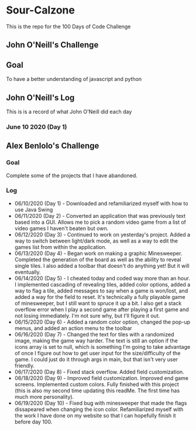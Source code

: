 # Sour-Calzone
This is the repo for the 100 Days of Code Challenge

## John O'Neill's Challenge

## Goal
To have a better understanding of javascript and python


## John O'Neill's Log
This is is a record of what John O'Neill did each day
### June 10 2020 (Day 1)

## Alex Benlolo's Challenge

### Goal
Complete some of the projects that I have abandoned.

### Log
* 06/10/2020 (Day 1) - Downloaded and refamiliarized myself with how to use Java Swing
* 06/11/2020 (Day 2) - Converted an application that was previously text based into a GUI. Allows me to pick a random video game from a list of video games I haven't beaten but own.
* 06/12/2020 (Day 3) - Continued to work on yesterday's project. Added a way to switch between light/dark mode, as well as a way to edit the games list from within the application.
* 06/13/2020 (Day 4) - Began work on making a graphic Minesweeper. Completed the generation of the board as well as the ability to reveal single tiles. I also added a toolbar that doesn't do anything yet! But it will eventually.
* 06/14/2020 (Day 5) - I cheated today and coded way more than an hour. I implemented cascading of revealing tiles, added color options, added a way to flag a tile, added messages to say when a game is won/lost, and added a way for the field to reset. It's technically a fully playable game of minesweeper, but I still want to spruce it up a bit. I also get a stack overflow error when I play a second game after playing a first game and not losing immediately. I'm not sure why, but I'll figure it out.
* 06/15/2020 (Day 6) - Added a random color option, changed the pop-up menus, and added an action menu to the toolbar
* 06/16/2020 (Day 7) - Changed the text for tiles with a randomized image, making the game way harder. The text is still an option if the icons array is set to null, which is something I'm going to take advantage of once I figure out how to get user input for the size/difficulty of the game. I could just do it through args in main, but that isn't very user friendly.
* 06/17/2020 (Day 8) - Fixed stack overflow. Added field customization.
* 06/18/2020 (Day 9) - Improved field customization. Improved end game screens. Implemented custom colors. Fully finished with this project (this is also my second time updating this readMe. The first time has much more personality).
* 06/19/2020 (Day 10) - Fixed bug with minesweeper that made the flags dissapeared when changing the icon color. Refamiliarized myself with the work I have done on my website so that I can hopefully finish it before day 100.